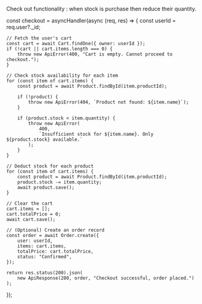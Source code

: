 
Check out functionality : when stock is purchase then reduce their quantity.

const checkout = asyncHandler(async (req, res) => {
    const userId = req.user?._id;

    // Fetch the user's cart
    const cart = await Cart.findOne({ owner: userId });
    if (!cart || cart.items.length === 0) {
        throw new ApiError(400, "Cart is empty. Cannot proceed to checkout.");
    }

    // Check stock availability for each item
    for (const item of cart.items) {
        const product = await Product.findById(item.productId);

        if (!product) {
            throw new ApiError(404, `Product not found: ${item.name}`);
        }

        if (product.stock < item.quantity) {
            throw new ApiError(
                400,
                `Insufficient stock for ${item.name}. Only ${product.stock} available.`
            );
        }
    }

    // Deduct stock for each product
    for (const item of cart.items) {
        const product = await Product.findById(item.productId);
        product.stock -= item.quantity;
        await product.save();
    }

    // Clear the cart
    cart.items = [];
    cart.totalPrice = 0;
    await cart.save();

    // (Optional) Create an order record
    const order = await Order.create({
        user: userId,
        items: cart.items,
        totalPrice: cart.totalPrice,
        status: "Confirmed",
    });

    return res.status(200).json(
        new ApiResponse(200, order, "Checkout successful, order placed.")
    );
});
